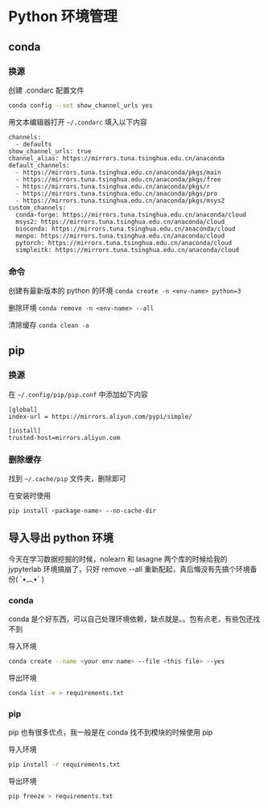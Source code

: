 # Python 环境管理


## conda

### 换源

创建 .condarc 配置文件

```bash
conda config --set show_channel_urls yes
```

用文本编辑器打开 `~/.condarc` 填入以下内容

```
channels:
  - defaults
show_channel_urls: true
channel_alias: https://mirrors.tuna.tsinghua.edu.cn/anaconda
default_channels:
  - https://mirrors.tuna.tsinghua.edu.cn/anaconda/pkgs/main
  - https://mirrors.tuna.tsinghua.edu.cn/anaconda/pkgs/free
  - https://mirrors.tuna.tsinghua.edu.cn/anaconda/pkgs/r
  - https://mirrors.tuna.tsinghua.edu.cn/anaconda/pkgs/pro
  - https://mirrors.tuna.tsinghua.edu.cn/anaconda/pkgs/msys2
custom_channels:
  conda-forge: https://mirrors.tuna.tsinghua.edu.cn/anaconda/cloud
  msys2: https://mirrors.tuna.tsinghua.edu.cn/anaconda/cloud
  bioconda: https://mirrors.tuna.tsinghua.edu.cn/anaconda/cloud
  menpo: https://mirrors.tuna.tsinghua.edu.cn/anaconda/cloud
  pytorch: https://mirrors.tuna.tsinghua.edu.cn/anaconda/cloud
  simpleitk: https://mirrors.tuna.tsinghua.edu.cn/anaconda/cloud
```

### 命令

创建有最新版本的 python 的环境 `conda create -n <env-name> python=3`

删除环境 `conda remove -n <env-name> --all`

清除缓存 `conda clean -a`

## pip

### 换源

在 `~/.config/pip/pip.conf` 中添加如下内容

```
[global]
index-url = https://mirrors.aliyun.com/pypi/simple/

[install]
trusted-host=mirrors.aliyun.com
```

### 删除缓存

找到 `~/.cache/pip` 文件夹，删除即可

在安装时使用

```bash
pip install <package-name> --no-cache-dir
```

## 导入导出 python 环境

今天在学习数据挖掘的时候，nolearn 和 lasagne 两个库的时候给我的 jypyterlab 环境搞崩了，只好 remove --all 重新配起，真后悔没有先搞个环境备份( ´•︵•` )

### conda

conda 是个好东西，可以自己处理环境依赖，缺点就是。。包有点老，有些包还找不到

导入环境

```bash
conda create --name <your env name> --file <this file> --yes
```

导出环境

```bash
conda list -e > requirements.txt
```

### pip

pip 也有很多优点，我一般是在 conda 找不到模块的时候使用 pip

导入环境

```bash
pip install -r requirements.txt
```

导出环境

```bash
pip freeze > requirements.txt
```

